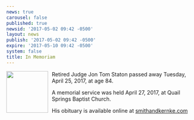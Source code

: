 ```yaml
---
news: true
carousel: false
published: true
newsid: '2017-05-02 09:42 -0500'
layout: news
publish: '2017-05-02 09:42 -0500'
expire: '2017-05-10 09:42 -0500'
system: false
title: In Memoriam
---
```

<img style="width: 110px; float: left; margin: 0 10px 10px 0;" src='http://www.oscn.net/images/news/jon-staton.jpg' />
Retired Judge Jon Tom Staton passed away Tuesday, April 25, 2017, at age 84.

A memorial service was held April 27, 2017, at Quail Springs Baptist Church.

His obituary is available online at [smithandkernke.com](http://www.smithandkernke.com/obituary/Jon-Tom-Staton/Edmond-OK/1723709)

<p style="clear: both;"></p>
